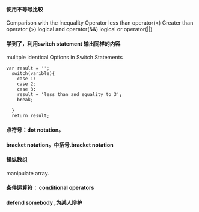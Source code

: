 
#### 使用不等号比较
Comparison with the Inequality Operator
less than operator(<)
Greater than operator (>)
logical and operator(&&)
logical or operator(||)
#### 学到了，利用switch statement 输出同样的内容
mulitple identical Options in Switch Statements
```
var result = '';
  switch(varible){
    case 1:
    case 2:
    case 3:
    result = 'less than and equality to 3';
    break;
    
  }
  return result;
```
 
#### 点符号：dot notation。
#### bracket notation。中括号.bracket notation
#### 操纵数组
manipulate array.
#### 条件运算符： conditional operators
#### defend somebody ,为某人辩护
